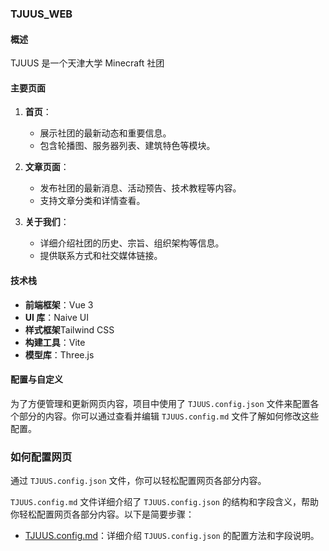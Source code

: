 ### TJUUS_WEB

#### 概述

TJUUS 是一个天津大学 Minecraft 社团

#### 主要页面

1. **首页**：

    - 展示社团的最新动态和重要信息。
    - 包含轮播图、服务器列表、建筑特色等模块。

2. **文章页面**：

    - 发布社团的最新消息、活动预告、技术教程等内容。
    - 支持文章分类和详情查看。

3. **关于我们**：
    - 详细介绍社团的历史、宗旨、组织架构等信息。
    - 提供联系方式和社交媒体链接。

#### 技术栈

-   **前端框架**：Vue 3
-   **UI 库**：Naive UI
-   **样式框架**Tailwind CSS
-   **构建工具**：Vite
-   **模型库**：Three.js

#### 配置与自定义

为了方便管理和更新网页内容，项目中使用了 `TJUUS.config.json` 文件来配置各个部分的内容。你可以通过查看并编辑 `TJUUS.config.md` 文件了解如何修改这些配置。

### 如何配置网页

通过 `TJUUS.config.json` 文件，你可以轻松配置网页各部分内容。

`TJUUS.config.md` 文件详细介绍了 `TJUUS.config.json` 的结构和字段含义，帮助你轻松配置网页各部分内容。以下是简要步骤：

-   [TJUUS.config.md](./TJUUS.config.md)：详细介绍 `TJUUS.config.json` 的配置方法和字段说明。
